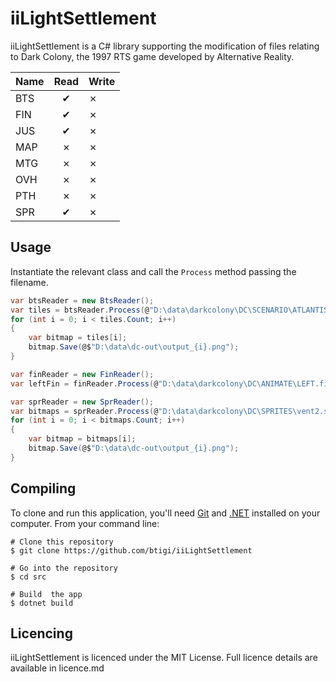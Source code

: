 ﻿iiLightSettlement
=========

iiLightSettlement is a C# library supporting the modification of files relating to Dark Colony, the 1997 RTS game developed by Alternative Reality.

| Name   | Read | Write |
|--------|:----:|-------|
| BTS    | ✔   |   ✗   |
| FIN    | ✔   |   ✗   |
| JUS    | ✔   |   ✗   |
| MAP    | ✗   |   ✗   |
| MTG    | ✗   |   ✗   |
| OVH    | ✗   |   ✗   |
| PTH    | ✗   |   ✗   |
| SPR    | ✔   |   ✗   |


## Usage

Instantiate the relevant class and call the `Process` method passing the filename.

```csharp
var btsReader = new BtsReader();
var tiles = btsReader.Process(@"D:\data\darkcolony\DC\SCENARIO\ATLANTIS.BTS");
for (int i = 0; i < tiles.Count; i++)
{
    var bitmap = tiles[i];
    bitmap.Save(@$"D:\data\dc-out\output_{i}.png");
}

var finReader = new FinReader();
var leftFin = finReader.Process(@"D:\data\darkcolony\DC\ANIMATE\LEFT.fin");

var sprReader = new SprReader();
var bitmaps = sprReader.Process(@"D:\data\darkcolony\DC\SPRITES\vent2.spr");
for (int i = 0; i < bitmaps.Count; i++)
{
    var bitmap = bitmaps[i];
    bitmap.Save(@$"D:\data\dc-out\output_{i}.png");
}
```


## Compiling

To clone and run this application, you'll need [Git](https://git-scm.com) and [.NET](https://dotnet.microsoft.com/) installed on your computer. From your command line:

```
# Clone this repository
$ git clone https://github.com/btigi/iiLightSettlement

# Go into the repository
$ cd src

# Build  the app
$ dotnet build
```

## Licencing

iiLightSettlement is licenced under the MIT License. Full licence details are available in licence.md